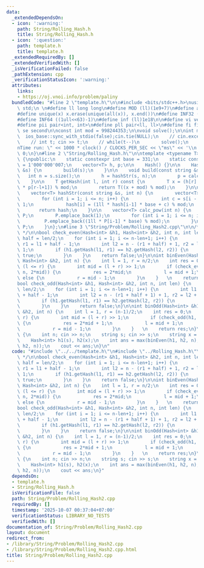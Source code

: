 ```yaml
---
data:
  _extendedDependsOn:
  - icon: ':warning:'
    path: String/Rolling_Hash.h
    title: String/Rolling_Hash.h
  - icon: ':question:'
    path: template.h
    title: template.h
  _extendedRequiredBy: []
  _extendedVerifiedWith: []
  _isVerificationFailed: false
  _pathExtension: cpp
  _verificationStatusIcon: ':warning:'
  attributes:
    links:
    - https://oj.vnoi.info/problem/paliny
  bundledCode: "#line 2 \"template.h\"\n\n#include <bits/stdc++.h>\nusing namespace\
    \ std;\n \n#define ll long long\n#define MOD (ll)(1e9+7)\n#define all(x) (x).begin(),(x).end()\n\
    #define unique(x) x.erase(unique(all(x)), x.end())\n#define INF32 ((1ull<<31)-1)\n\
    #define INF64 ((1ull<<63)-1)\n#define inf (ll)1e18\n\n#define vi vector<int>\n\
    #define pii pair<int, int>\n#define pll pair<ll, ll>\n#define fi first\n#define\
    \ se second\n\nconst int mod = 998244353;\n\nvoid solve();\n\nint main(){\n  \
    \  ios_base::sync_with_stdio(false);cin.tie(NULL);\n    // cin.exceptions(cin.failbit);\n\
    \    // int t; cin >> t;\n    // while(t--)\n        solve();\n    cerr << \"\\\
    nTime run: \" << 1000 * clock() / CLOCKS_PER_SEC << \"ms\" << '\\n';\n    return\
    \ 0;\n}\n#line 2 \"String/Rolling_Hash.h\"\n\ntemplate <typename T>\nclass Hash\
    \ {\npublic:\n    static constexpr int base = 331;\n    static constexpr int mod\
    \ = 1'000'000'007;\n    vector<T> h, p;\n\n    Hash() {}\n\n    Hash(const string\
    \ &s) {\n        build(s);\n    }\n\n    void build(const string &s) {\n     \
    \   int n = s.size();\n        h = hashStr(s, n);\n        p = calc_pow(n);\n\
    \    }\n\n    T getHash(int l, int r) const {\n        T x = (h[r] - 1ll * h[l-1]\
    \ * p[r-l+1]) % mod;\n        return T((x + mod) % mod);\n    }\n\nprivate:\n\
    \    vector<T> hashStr(const string &s, int n) {\n        vector<T> hash(n + 1);\n\
    \        for (int i = 1; i <= n; i++) {\n            int c = s[i - 1] - 'a' +\
    \ 1;\n            hash[i] = (1ll * hash[i-1] * base + c) % mod;\n        }\n \
    \       return hash;\n    }\n\n    vector<T> calc_pow(int n) {\n        vector<T>\
    \ P;\n        P.emplace_back(1);\n        for (int i = 1; i <= n; i++) {\n   \
    \         P.emplace_back((1ll * P[i-1] * base) % mod);\n        }\n        return\
    \ P;\n    }\n};\n#line 3 \"String/Problem/Rolling_Hash2.cpp\"\n\n/* AC: https://oj.vnoi.info/problem/paliny\
    \ */\n\nbool check_even(Hash<int> &h1, Hash<int> &h2, int n, int len) {\n    int\
    \ half = len/2;\n    for (int i = 1; i <= n-len+1; i++) {\n        int l1 = i,\
    \ r1 = l1 + half - 1;\n        int l2 = n - (r1 + half) + 1, r2 = l2 + half -\
    \ 1;\n        if (h1.getHash(l1, r1) == h2.getHash(l2, r2)) {\n            return\
    \ true;\n        }\n    }\n    return false;\n}\n\nint binEven(Hash<int> &h1,\
    \ Hash<int> &h2, int n) {\n    int l = 1, r = n/2;\n    int res = 0;\n    while\
    \ (l <= r) {\n        int mid = (l + r) >> 1;\n        if (check_even(h1, h2,\
    \ n, 2*mid)) {\n            res = 2*mid;\n            l = mid + 1;\n        }\
    \ else {\n            r = mid - 1;\n        }\n    }   \n    return res;\n}\n\n\
    bool check_odd(Hash<int> &h1, Hash<int> &h2, int n, int len) {\n    int half =\
    \ len/2;\n    for (int i = 1; i <= n-len+1; i++) {\n        int l1 = i, r1 = l1\
    \ + half - 1;\n        int l2 = n - (r1 + half + 1) + 1, r2 = l2 + half - 1;\n\
    \        if (h1.getHash(l1, r1) == h2.getHash(l2, r2)) {\n            return true;\n\
    \        }\n    }\n    return false;\n}\n\nint binOdd(Hash<int> &h1, Hash<int>\
    \ &h2, int n) {\n    int l = 1, r = (n-1)/2;\n    int res = 0;\n    while (l <=\
    \ r) {\n        int mid = (l + r) >> 1;\n        if (check_odd(h1, h2, n, 2*mid+1))\
    \ {\n            res = 2*mid + 1;\n            l = mid + 1;\n        } else {\n\
    \            r = mid - 1;\n        }\n    }   \n    return res;\n}\n\nvoid solve()\
    \ {\n    int n; cin >> n;\n    string s; cin >> s;\n    string x = s;\n    reverse(all(x));\n\
    \    Hash<int> h1(s), h2(x);\n    int ans = max(binEven(h1, h2, n), binOdd(h1,\
    \ h2, n));\n    cout << ans;\n}\n"
  code: "#include \"../../template.h\"\n#include \"../Rolling_Hash.h\"\n\n/* AC: https://oj.vnoi.info/problem/paliny\
    \ */\n\nbool check_even(Hash<int> &h1, Hash<int> &h2, int n, int len) {\n    int\
    \ half = len/2;\n    for (int i = 1; i <= n-len+1; i++) {\n        int l1 = i,\
    \ r1 = l1 + half - 1;\n        int l2 = n - (r1 + half) + 1, r2 = l2 + half -\
    \ 1;\n        if (h1.getHash(l1, r1) == h2.getHash(l2, r2)) {\n            return\
    \ true;\n        }\n    }\n    return false;\n}\n\nint binEven(Hash<int> &h1,\
    \ Hash<int> &h2, int n) {\n    int l = 1, r = n/2;\n    int res = 0;\n    while\
    \ (l <= r) {\n        int mid = (l + r) >> 1;\n        if (check_even(h1, h2,\
    \ n, 2*mid)) {\n            res = 2*mid;\n            l = mid + 1;\n        }\
    \ else {\n            r = mid - 1;\n        }\n    }   \n    return res;\n}\n\n\
    bool check_odd(Hash<int> &h1, Hash<int> &h2, int n, int len) {\n    int half =\
    \ len/2;\n    for (int i = 1; i <= n-len+1; i++) {\n        int l1 = i, r1 = l1\
    \ + half - 1;\n        int l2 = n - (r1 + half + 1) + 1, r2 = l2 + half - 1;\n\
    \        if (h1.getHash(l1, r1) == h2.getHash(l2, r2)) {\n            return true;\n\
    \        }\n    }\n    return false;\n}\n\nint binOdd(Hash<int> &h1, Hash<int>\
    \ &h2, int n) {\n    int l = 1, r = (n-1)/2;\n    int res = 0;\n    while (l <=\
    \ r) {\n        int mid = (l + r) >> 1;\n        if (check_odd(h1, h2, n, 2*mid+1))\
    \ {\n            res = 2*mid + 1;\n            l = mid + 1;\n        } else {\n\
    \            r = mid - 1;\n        }\n    }   \n    return res;\n}\n\nvoid solve()\
    \ {\n    int n; cin >> n;\n    string s; cin >> s;\n    string x = s;\n    reverse(all(x));\n\
    \    Hash<int> h1(s), h2(x);\n    int ans = max(binEven(h1, h2, n), binOdd(h1,\
    \ h2, n));\n    cout << ans;\n}"
  dependsOn:
  - template.h
  - String/Rolling_Hash.h
  isVerificationFile: false
  path: String/Problem/Rolling_Hash2.cpp
  requiredBy: []
  timestamp: '2025-10-07 00:37:04+07:00'
  verificationStatus: LIBRARY_NO_TESTS
  verifiedWith: []
documentation_of: String/Problem/Rolling_Hash2.cpp
layout: document
redirect_from:
- /library/String/Problem/Rolling_Hash2.cpp
- /library/String/Problem/Rolling_Hash2.cpp.html
title: String/Problem/Rolling_Hash2.cpp
---
```

